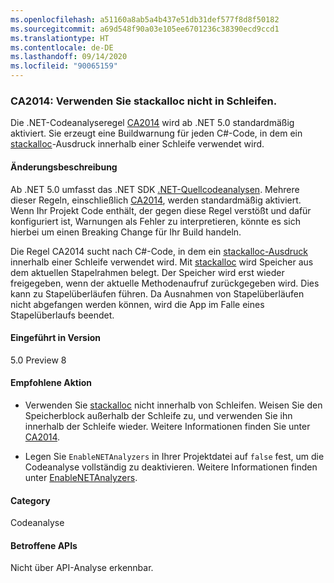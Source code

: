 ```yaml
---
ms.openlocfilehash: a51160a8ab5a4b437e51db31def577f8d8f50182
ms.sourcegitcommit: a69d548f90a03e105ee6701236c38390ecd9ccd1
ms.translationtype: HT
ms.contentlocale: de-DE
ms.lasthandoff: 09/14/2020
ms.locfileid: "90065159"
---
```

### <a name="ca2014-do-not-use-stackalloc-in-loops"></a>CA2014: Verwenden Sie stackalloc nicht in Schleifen.

Die .NET-Codeanalyseregel [CA2014](/visualstudio/code-quality/ca2014) wird ab .NET 5.0 standardmäßig aktiviert. Sie erzeugt eine Buildwarnung für jeden C#-Code, in dem ein [stackalloc](../../../../docs/csharp/language-reference/operators/stackalloc.md)-Ausdruck innerhalb einer Schleife verwendet wird.

#### <a name="change-description"></a>Änderungsbeschreibung

Ab .NET 5.0 umfasst das .NET SDK [.NET-Quellcodeanalysen](../../../../docs/fundamentals/productivity/code-analysis.md). Mehrere dieser Regeln, einschließlich [CA2014](/visualstudio/code-quality/ca2014), werden standardmäßig aktiviert. Wenn Ihr Projekt Code enthält, der gegen diese Regel verstößt und dafür konfiguriert ist, Warnungen als Fehler zu interpretieren, könnte es sich hierbei um einen Breaking Change für Ihr Build handeln.

Die Regel CA2014 sucht nach C#-Code, in dem ein [stackalloc-Ausdruck](../../../../docs/csharp/language-reference/operators/stackalloc.md) innerhalb einer Schleife verwendet wird. Mit [stackalloc](../../../../docs/csharp/language-reference/operators/stackalloc.md) wird Speicher aus dem aktuellen Stapelrahmen belegt. Der Speicher wird erst wieder freigegeben, wenn der aktuelle Methodenaufruf zurückgegeben wird. Dies kann zu Stapelüberläufen führen. Da Ausnahmen von Stapelüberläufen nicht abgefangen werden können, wird die App im Falle eines Stapelüberlaufs beendet.

#### <a name="version-introduced"></a>Eingeführt in Version

5.0 Preview 8

#### <a name="recommended-action"></a>Empfohlene Aktion

- Verwenden Sie [stackalloc](../../../../docs/csharp/language-reference/operators/stackalloc.md) nicht innerhalb von Schleifen. Weisen Sie den Speicherblock außerhalb der Schleife zu, und verwenden Sie ihn innerhalb der Schleife wieder. Weitere Informationen finden Sie unter [CA2014](/visualstudio/code-quality/ca2014).

- Legen Sie `EnableNETAnalyzers` in Ihrer Projektdatei auf `false` fest, um die Codeanalyse vollständig zu deaktivieren. Weitere Informationen finden unter [EnableNETAnalyzers](../../../../docs/core/project-sdk/msbuild-props.md#enablenetanalyzers).

#### <a name="category"></a>Category

Codeanalyse

#### <a name="affected-apis"></a>Betroffene APIs

Nicht über API-Analyse erkennbar.

<!--

#### Affected APIs

Not detectable via API analysis.

-->

